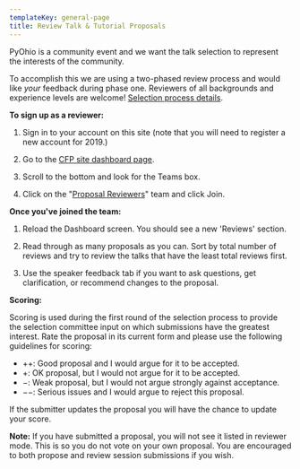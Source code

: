 ```yaml
---
templateKey: general-page
title: Review Talk & Tutorial Proposals
---
```


<p>PyOhio is a community event and we want the talk selection to represent the
interests of the community.</p>
<p>To accomplish this we are using a two-phased review process and would like
<em>your</em> feedback during phase one. Reviewers of all backgrounds and experience
levels are welcome!
<a href="/2019/speak/selection">Selection process details</a>.</p> 
<p><strong>To sign up as a reviewer:</strong></p>
<ol>
<li>
<p>Sign in to your account on this site (note that you will need to register a new account for 2019.)</p>
</li>
<li>
<p>Go to the <a href="https://cfp.pyohio.org/2019/dashboard/">CFP site dashboard page</a>.</p>
</li>
<li>
<p>Scroll to the bottom and look for the Teams box.</p>
</li>
<li>
<p>Click on the "<a href="https://cfp.pyohio.org/2019/teams/proposal-reviewers/">Proposal Reviewers</a>" team and click Join.</p>
</li>
</ol>
<p><strong>Once you've joined the team:</strong></p>
<ol>
<li>
<p>Reload the Dashboard screen. You should see a new 'Reviews' section.</p>
</li>
<li>
<p>Read through as many proposals as you can. Sort by total number of reviews and try to review the talks that have the least total reviews first.</p>
</li>
<li>
<p>Use the speaker feedback tab if you want to ask questions, get clarification, or recommend changes to the proposal.</p>
</li>
</ol>
<p><strong>Scoring:</strong></p>
<p>Scoring is used during the first round of the selection process to provide the selection committee input on which submissions have the greatest interest. Rate the proposal in its current form and please use the following guidelines for scoring:</p>
<ul>
<li>++: Good proposal and I would argue for it to be accepted.</li>
<li>+: OK proposal, but I would not argue for it to be accepted.</li>
<li>−: Weak proposal, but I would not argue strongly against acceptance.</li>
<li>−−: Serious issues and I would argue to reject this proposal.</li>
</ul>
<p>If the submitter updates the proposal you will have the chance to update your score.</p>
<p><strong>Note:</strong> If you have submitted a proposal, you will not see it listed in reviewer mode. This is so you do not vote on your own proposal. You are encouraged to both propose and review session submissions if you wish.</p>
